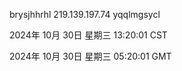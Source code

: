 brysjhhrhl 219.139.197.74 yqqlmgsycl

2024年 10月 30日 星期三 13:20:01 CST

2024年 10月 30日 星期三 05:20:01 GMT
